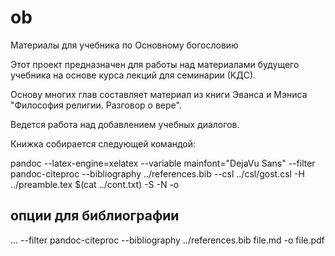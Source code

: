 # ob
Материалы для учебника по Основному богословию 

Этот проект предназначен для работы над материалами будущего учебника на основе курса лекций для семинарии (КДС).

Основу многих глав составляет материал из книги Эванса и Мэниса 
"Философия религии. Разговор о вере".

Ведется работа над добавлением учебных диалогов.

Книжка собирается следующей командой:

pandoc --latex-engine=xelatex --variable mainfont="DejaVu Sans"  --filter pandoc-citeproc --bibliography ../references.bib --csl ../csl/gost.csl -H ../preamble.tex $(cat ../cont.txt) -S -N -o 

## опции для библиографии

... --filter pandoc-citeproc --bibliography ../references.bib file.md -o file.pdf


